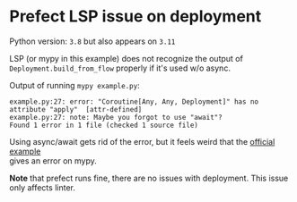# Prefect LSP issue on deployment

Python version: `3.8` but also appears on `3.11`

LSP (or mypy in this example) does not recognize the output of `Deployment.build_from_flow` properly if it's used w/o async.

Output of running `mypy example.py`:

```
example.py:27: error: "Coroutine[Any, Any, Deployment]" has no attribute "apply"  [attr-defined]
example.py:27: note: Maybe you forgot to use "await"?
Found 1 error in 1 file (checked 1 source file)
```

Using async/await gets rid of the error, but it feels weird that the 
[official example](https://docs.prefect.io/2.10.21/concepts/deployments/#create-a-deployment-from-a-python-object)  
gives an error on mypy.

**Note** that prefect runs fine, there are no issues with deployment. This issue only affects linter.
